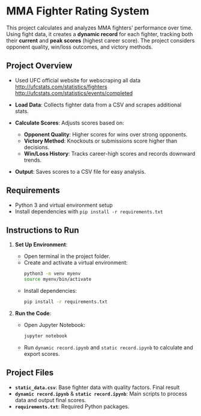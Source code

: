 # MMA Fighter Rating System

This project calculates and analyzes MMA fighters' performance over time. Using fight data, it creates a **dynamic record** for each fighter, tracking both their **current** and **peak scores** (highest career score). The project considers opponent quality, win/loss outcomes, and victory methods.

## Project Overview
- Used UFC official website for webscraping all data 
http://ufcstats.com/statistics/fighters
http://ufcstats.com/statistics/events/completed

- **Load Data**: Collects fighter data from a CSV and scrapes additional stats.
- **Calculate Scores**: Adjusts scores based on:
  - **Opponent Quality**: Higher scores for wins over strong opponents.
  - **Victory Method**: Knockouts or submissions score higher than decisions.
  - **Win/Loss History**: Tracks career-high scores and records downward trends.
- **Output**: Saves scores to a CSV file for easy analysis.

## Requirements

- Python 3 and virtual environment setup
- Install dependencies with `pip install -r requirements.txt`

## Instructions to Run

1. **Set Up Environment**:
   - Open terminal in the project folder.
   - Create and activate a virtual environment:
     ```bash
     python3 -m venv myenv
     source myenv/bin/activate
     ```
   - Install dependencies:
     ```bash
     pip install -r requirements.txt
     ```

2. **Run the Code**:
   - Open Jupyter Notebook:
     ```bash
     jupyter notebook
     ```
   - Run `dynamic record.ipynb` and `static record.ipynb` to calculate and export scores.

## Project Files

- **`static_data.csv`**: Base fighter data with quality factors. Final result
- **`dynamic record.ipynb`** & **`static record.ipynb`**: Main scripts to process data and output final scores.
- **`requirements.txt`**: Required Python packages.
